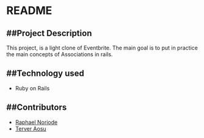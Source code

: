 # README

##Project Description
---
This project, is a light clone of Eventbrite. The main goal is to put in practice the main concepts of Associations in rails.

##Technology used
---
- Ruby on Rails

##Contributors
---
- [Raphael Noriode](https://github.com/Oghenebrume50)
- [Terver Aosu](https://github.com/truetechcode)